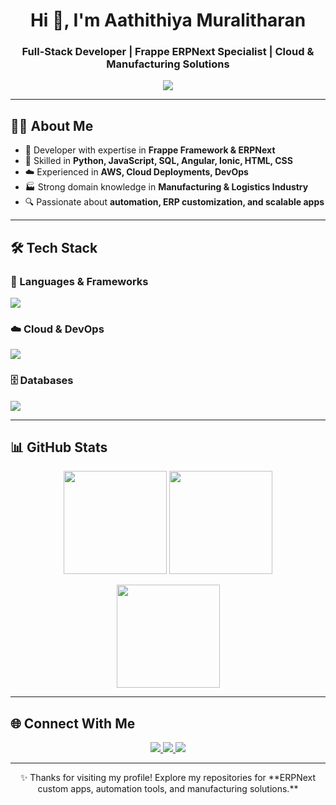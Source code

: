 <!-- Profile Header with Typing Effect -->
<h1 align="center">Hi 👋, I'm Aathithiya Muralitharan</h1>
<h3 align="center">Full-Stack Developer | Frappe ERPNext Specialist | Cloud & Manufacturing Solutions</h3>

<p align="center">
  <img src="https://readme-typing-svg.herokuapp.com?size=22&center=true&vCenter=true&width=600&height=45&lines=🚀+Full+Stack+Developer;💻+Frappe+%26+ERPNext+Specialist;☁️+Cloud+%7C+AWS+%7C+DevOps;🏭+Manufacturing+%26+Logistics+Domain+Expert" />
</p>

---

## 👨‍💻 About Me
- 💼 Developer with expertise in **Frappe Framework & ERPNext**  
- 🐍 Skilled in **Python, JavaScript, SQL, Angular, Ionic, HTML, CSS**  
- ☁️ Experienced in **AWS, Cloud Deployments, DevOps**  
- 🏭 Strong domain knowledge in **Manufacturing & Logistics Industry**  
- 🔍 Passionate about **automation, ERP customization, and scalable apps**  

---

## 🛠️ Tech Stack

### 🚀 Languages & Frameworks
<p align="left">
  <img src="https://skillicons.dev/icons?i=python,js,angular,nodejs,html,css,bootstrap,tailwind" />
</p>

### ☁️ Cloud & DevOps
<p align="left">
  <img src="https://skillicons.dev/icons?i=aws,docker,git,github,vscode,linux" />
</p>

### 🗄️ Databases
<p align="left">
  <img src="https://skillicons.dev/icons?i=mysql,postgres,mongodb" />
</p>

---

## 📊 GitHub Stats
<p align="center">
  <img src="https://github-readme-stats.vercel.app/api?username=MAARS1&show_icons=true&theme=radical" height="165" />
  <img src="https://github-readme-streak-stats.herokuapp.com/?user=MAARS1&theme=radical" height="165" />
</p>

<p align="center">
  <img src="https://github-readme-stats.vercel.app/api/top-langs/?username=MAARS1&layout=compact&theme=radical" height="165" />
</p>

---

## 🌐 Connect With Me
<p align="center">
  <a href="https://www.linkedin.com/in/m-aathithiya-muralitharan-aa0566211">
    <img src="https://img.shields.io/badge/-LinkedIn-0A66C2?style=for-the-badge&logo=linkedin&logoColor=white" />
  </a>
  <a href="mailto:maathithiyamuralitharan@gmail.com">
    <img src="https://img.shields.io/badge/-Gmail-D14836?style=for-the-badge&logo=gmail&logoColor=white" />
  </a>
  <a href="https://YOURPORTFOLIO.com">
    <img src="https://img.shields.io/badge/-Portfolio-000000?style=for-the-badge&logo=firefox&logoColor=white" />
  </a>
</p>

---

<p align="center">
  ✨ Thanks for visiting my profile! Explore my repositories for **ERPNext custom apps, automation tools, and manufacturing solutions.**  
</p>

